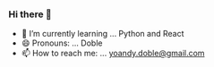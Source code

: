 ### Hi there 👋
- 🌱 I’m currently learning ... Python and React
- 😄 Pronouns: ... Doble
- 📫 How to reach me: ... yoandy.doble@gmail.com
<!--
**DobleDJ/DobleDJ** is a ✨ _special_ ✨ repository because its `README.md` (this file) appears on your GitHub profile.

Here are some ideas to get you started:

- 🔭 I’m currently working on ...

- 👯 I’m looking to collaborate on ...
- 🤔 I’m looking for help with ...
- 💬 Ask me about ...


- ⚡ Fun fact: ...
-->
